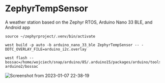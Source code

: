 # ZephyrTempSensor
A weather station based on the Zephyr RTOS, Arduino Nano 33 BLE, and Android app


```
source ~/zephyrproject/.venv/bin/activate
```

```
west build -p auto -b arduino_nano_33_ble ZephyrTempSensor -- -DDTC_OVERLAY_FILE=arduino_i2c.overlay
```

```
west flash --bossac=/home/wojciech/snap/arduino/85/.arduino15/packages/arduino/tools/bossac/1.9.1-arduino2/bossac
```
![Screenshot from 2023-01-07 22-38-19](https://user-images.githubusercontent.com/69490354/211171440-1915e9e7-5935-4b01-86e5-f174af5344e6.png)
